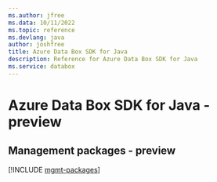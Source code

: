 ```yaml
---
ms.author: jfree
ms.data: 10/11/2022
ms.topic: reference
ms.devlang: java
author: joshfree
title: Azure Data Box SDK for Java
description: Reference for Azure Data Box SDK for Java
ms.service: databox
---
```

# Azure Data Box SDK for Java - preview

## Management packages - preview
[!INCLUDE [mgmt-packages](data-box-mgmt-index.md)]